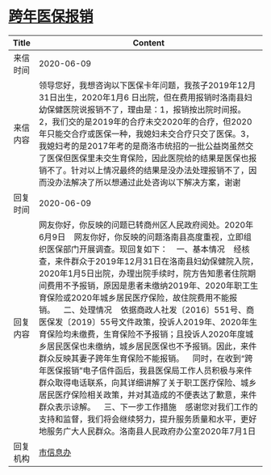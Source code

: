 # <a href="http://www.shangluo.gov.cn/zmhd/ldxxxx.jsp?urltype=leadermail.LeaderMailContentUrl&wbtreeid=1112&leadermailid=6003">跨年医保报销</a>
|Title|Content|
|:---:|---|
|来信时间|2020-06-09|
|来信内容|领导您好，我想咨询以下医保卡年问题，我孩子2019年12月31日出生，2020年1月6 日出院，但在费用报销时洛南县妇幼保健医院说报销不了，理由是：1，报销按出院时间报。2，我们交的是2019年的合疗未交2020年的合疗，但2020年只能交合疗或医保一种，我媳妇未交合疗只交了医保。3，我媳妇考的是2017年考的是商洛市统招的一批公益岗虽然交了医保但医保里未交生育保险，因此医院给的结果是医保也报销不了。针对以上情况最终的结果是没办法处理报销不了，因而没办法解决了所以想通过此处咨询以下解决方案，谢谢|
|回复时间|2020-06-09|
|回复内容|网友你好，你反映的问题已转商州区人民政府阅处。2020年6月9日    网友你好，你反映的问题洛南县高度重视，立即组织医保部门开展调查。现回复如下：    一、基本情况    经核查，来件群众于2019年12月31日在洛南县妇幼保健院入院，2020年1月5日出院，办理出院手续时，院方告知患者住院期间费用不予报销，原因是患者未缴纳2019年、2020年职工生育保险或2020年城乡居民医疗保险，故住院费用不能报销。    二、处理情况    依据商政人社发〔2016〕551号、商医保发〔2019〕55号文件政策，投诉人2019年、2020年生育保险均未缴费，生育保险不予报销；且投诉人2020年度城乡居民医保也未缴纳，城乡居民医保也不予报销。因此，来件群众反映其妻子跨年生育保险不能报销。    同时，在收到“跨年医保报销”电子信件函后，我县医保局工作人员积极与来件群众取得电话联系，向其详细讲解了关于职工医疗保险、城乡居民医疗保险相关政策，并对其造成的不便表达了歉意，来件群众表示谅解。    三、下一步工作措施    感谢您对我们工作的支持和监督，我们将会继续努力，提升服务质量和水平，更好地服务广大人民群众。洛南县人民政府办公室2020年7月1日|
|回复机构|<a href="../../categories/agencies/市信息办.md">市信息办</a>|